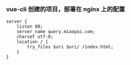 ### vue-cli 创建的项目，部署在 nginx 上的配置

```
server {
    listen 80;
    server_name query.miaopai.com;
    charset utf-8;
    location / {
        try_files $uri $uri/ /index.html;
    }
}

```

